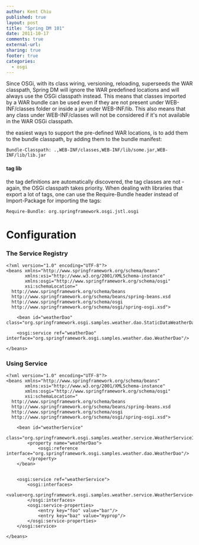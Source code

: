 ```yaml
---
author: Kent Chiu
published: true
layout: post
title: "Spring DM 101"
date: 2011-10-17
comments: true
external-url:
sharing: true
footer: true
categories:
  - osgi
---
```





Since OSGi, with its class wiring, versioning, reloading, superseeds the
WAR classpath, Spring DM will ignore the WAR predefined locations and
will always use the OSGi classpath instead. This means that classes
imported by a WAR bundle can be used even if they are not present under
WEB-INF/classes folder or inside a jar under WEB-INF/lib. This also
means that any class under WEB-INF/classes will not be considered if
it's not available in the WAR OSGi classpath.

the easiest ways to support the pre-defined WAR locations, is to add
them to the bundle classpath, by adding them to the bundle manifest:


```
Bundle-Classpath: .,WEB-INF/classes,WEB-INF/lib/some.jar,WEB-INF/lib/lib.jar

```

#### tag lib

the tag definitions are automatically discovered, the tag classes are
not - again, the OSGi classpath takes priority. When dealing with
libraries that export a lot of tags, one can use the Require-Bundle
header instead of Import-Package for importing the tags:


```
Require-Bundle: org.springframework.osgi.jstl.osgi

```

Configuration
=============

### The Service Registry


```
<?xml version="1.0" encoding="UTF-8"?>
<beans xmlns="http://www.springframework.org/schema/beans"
       xmlns:xsi="http://www.w3.org/2001/XMLSchema-instance"
       xmlns:osgi="http://www.springframework.org/schema/osgi"
       xsi:schemaLocation="
  http://www.springframework.org/schema/beans
  http://www.springframework.org/schema/beans/spring-beans.xsd
  http://www.springframework.org/schema/osgi
  http://www.springframework.org/schema/osgi/spring-osgi.xsd">
 
    <bean id="weatherDao" class="org.springframework.osgi.samples.weather.dao.StaticDataWeatherDaoImpl"/>
 
    <osgi:service ref="weatherDao" interface="org.springframework.osgi.samples.weather.dao.WeatherDao"/>
 
</beans>

```

### Using Service


```
<?xml version="1.0" encoding="UTF-8"?>
<beans xmlns="http://www.springframework.org/schema/beans"
       xmlns:xsi="http://www.w3.org/2001/XMLSchema-instance"
       xmlns:osgi="http://www.springframework.org/schema/osgi"
       xsi:schemaLocation="
  http://www.springframework.org/schema/beans
  http://www.springframework.org/schema/beans/spring-beans.xsd
  http://www.springframework.org/schema/osgi
  http://www.springframework.org/schema/osgi/spring-osgi.xsd">
 
    <bean id="weatherService"
        class="org.springframework.osgi.samples.weather.service.WeatherServiceImpl">
        <property name="weatherDao">
            <osgi:reference interface="org.springframework.osgi.samples.weather.dao.WeatherDao"/>
        </property>
    </bean>
 
 
    <osgi:service ref="weatherService">
        <osgi:interfaces>
            <value>org.springframework.osgi.samples.weather.service.WeatherService</value>
        </osgi:interfaces>
        <osgi:service-properties>
            <entry key="foo" value="bar"/>
            <entry key="baz" value="myprop"/>
        </osgi:service-properties>
    </osgi:service>
 
</beans>

```


